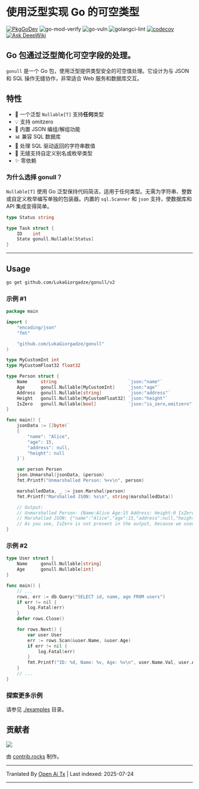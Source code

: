
# 使用泛型实现 Go 的可空类型

[![PkgGoDev](https://pkg.go.dev/badge/github.com/LukaGiorgadze/gonull)](https://pkg.go.dev/github.com/LukaGiorgadze/gonull) ![go-mod-verify](https://github.com/LukaGiorgadze/gonull/workflows/Go%20mod/badge.svg) ![go-vuln](https://github.com/LukaGiorgadze/gonull/workflows/Security/badge.svg) ![golangci-lint](https://github.com/LukaGiorgadze/gonull/workflows/Linter/badge.svg) [![codecov](https://codecov.io/gh/LukaGiorgadze/gonull/branch/main/graph/badge.svg?token=76089e7b-f137-4459-8eae-4b48007bd0d6)](https://codecov.io/gh/LukaGiorgadze/gonull) [![Ask DeepWiki](https://deepwiki.com/badge.svg)](https://deepwiki.com/LukaGiorgadze/gonull)

## Go 包通过泛型简化可空字段的处理。

`gonull` 是一个 Go 包，使用泛型提供类型安全的可空值处理。它设计为与 JSON 和 SQL 操作无缝协作，非常适合 Web 服务和数据库交互。

## 特性

- 🎯 一个泛型 `Nullable[T]` 支持**任何**类型
- 💡 支持 omitzero
- 🔄 内置 JSON 编组/解组功能
- 📊 兼容 SQL 数据库
- 🔢 处理 SQL 驱动返回的字符串数值
- 🧩 无缝支持自定义别名或枚举类型
- ✨ 零依赖

### 为什么选择 gonull？

`Nullable[T]` 使用 Go 泛型保持代码简洁，适用于任何类型。无需为字符串、整数或自定义枚举编写单独的包装器。内置的 `sql.Scanner` 和 `json` 支持，使数据库和 API 集成变得简单。

```go
type Status string

type Task struct {
    ID    int
    State gonull.Nullable[Status]
}
```

---

## Usage

```bash
go get github.com/LukaGiorgadze/gonull/v2
```


### 示例 #1


```go
package main

import (
    "encoding/json"
    "fmt"

    "github.com/LukaGiorgadze/gonull"
)

type MyCustomInt int
type MyCustomFloat32 float32

type Person struct {
    Name     string                           `json:"name"`
    Age      gonull.Nullable[MyCustomInt]     `json:"age"`
    Address  gonull.Nullable[string]          `json:"address"`
    Height   gonull.Nullable[MyCustomFloat32] `json:"height"`
    IsZero   gonull.Nullable[bool]            `json:"is_zero,omitzero"` // This property will be omitted from the output since it's not present in jsonData.
}

func main() {
    jsonData := []byte(`
    {
        "name": "Alice",
        "age": 15,
        "address": null,
        "height": null
    }`)

    var person Person
    json.Unmarshal(jsonData, &person)
    fmt.Printf("Unmarshalled Person: %+v\n", person)

    marshalledData, _ := json.Marshal(person)
    fmt.Printf("Marshalled JSON: %s\n", string(marshalledData))

    // Output:
    // Unmarshalled Person: {Name:Alice Age:15 Address: Height:0 IsZero:false}
    // Marshalled JSON: {"name":"Alice","age":15,"address":null,"height":null}
    // As you see, IsZero is not present in the output, because we used the omitzero tag introduced in go v1.24.
}
```
### 示例 #2


```go
type User struct {
    Name     gonull.Nullable[string]
    Age      gonull.Nullable[int]
}

func main() {
    // ...
    rows, err := db.Query("SELECT id, name, age FROM users")
    if err != nil {
        log.Fatal(err)
    }
    defer rows.Close()

    for rows.Next() {
        var user User
        err := rows.Scan(&user.Name, &user.Age)
        if err != nil {
            log.Fatal(err)
        }
        fmt.Printf("ID: %d, Name: %v, Age: %v\n", user.Name.Val, user.Age.Val)
    }
    // ...
}
```
### 探索更多示例
请参见 [./examples](./examples) 目录。

## 贡献者

<a href="https://github.com/LukaGiorgadze/gonull/graphs/contributors">
  <img src="https://contrib.rocks/image?repo=LukaGiorgadze/gonull" />
</a>

由 [contrib.rocks](https://contrib.rocks) 制作。



---

Tranlated By [Open Ai Tx](https://github.com/OpenAiTx/OpenAiTx) | Last indexed: 2025-07-24

---